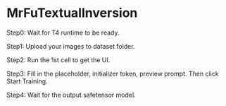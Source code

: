 # MrFuTextualInversion

Step0: Wait for T4 runtime to be ready.

Step1: Upload your images to dataset folder.

Step2: Run the 1st cell to get the UI.

Step3: Fill in the placeholder, initializer token, preview prompt. Then click Start Training.

Step4: Wait for the output safetensor model.
